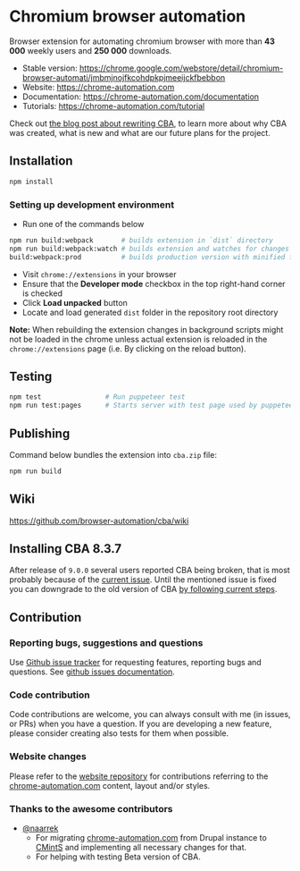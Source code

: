 # Chromium browser automation

Browser extension for automating chromium browser with more than **43 000**
weekly users and **250 000** downloads.

- Stable version: https://chrome.google.com/webstore/detail/chromium-browser-automati/jmbmjnojfkcohdpkpjmeeijckfbebbon
- Website: https://chrome-automation.com
- Documentation: https://chrome-automation.com/documentation
- Tutorials: https://chrome-automation.com/tutorial

Check out [the blog post about rewriting
CBA](https://manvel.me/projects/cba/rewriting), to learn more about why CBA was
created, what is new and what are our future plans for the project.
## Installation

```bash
npm install
```

### Setting up development environment

- Run one of the commands below
```bash
npm run build:webpack       # builds extension in `dist` directory
npm run build:webpack:watch # builds extension and watches for changes 
build:webpack:prod          # builds production version with minified files
```
- Visit `chrome://extensions` in your browser
- Ensure that the **Developer mode** checkbox in the top right-hand corner is
  checked
- Click **Load unpacked** button
- Locate and load generated `dist` folder in the repository root directory

**Note:** When rebuilding the extension changes in background scripts might not
be loaded in the chrome unless actual extension is reloaded in the
`chrome://extensions` page (i.e. By clicking on the reload button).

## Testing

```bash
npm test                # Run puppeteer test
npm run test:pages      # Starts server with test page used by puppeteer
```

## Publishing

Command below bundles the extension into `cba.zip` file:
```bash
npm run build
```

## Wiki

https://github.com/browser-automation/cba/wiki

## Installing CBA 8.3.7

After release of `9.0.0` several users reported CBA being broken, that is most
probably because of the [current
issue](https://github.com/browser-automation/cba/issues/85). Until the mentioned
issue is fixed you can downgrade to the old version of CBA [by following current
steps](https://github.com/browser-automation/cba/wiki/Installing-CBA-8.3.7).

## Contribution

### Reporting bugs, suggestions and questions

Use [Github issue tracker](https://github.com/browser-automation/cba/issues) for
requesting features, reporting bugs and questions. See [github issues
documentation](https://guides.github.com/features/issues/).

### Code contribution

Code contributions are welcome, you can always consult with me (in issues, or
PRs) when you have a question. If you are developing a new feature, please
consider creating also tests for them when possible.

### Website changes

Please refer to the [website
repository](https://github.com/browser-automation/cba-website) for contributions
referring to the [chrome-automation.com](https://chrome-automation.com/)
content, layout and/or styles.

### Thanks to the awesome contributors

- [@naarrek](https://github.com/naarrek)
  - For migrating [chrome-automation.com](https://chrome-automation.com) from Drupal
instance to [CMintS](https://cmints.io/) and implementing all necessary changes
for that.
  - For helping with testing Beta version of CBA.
